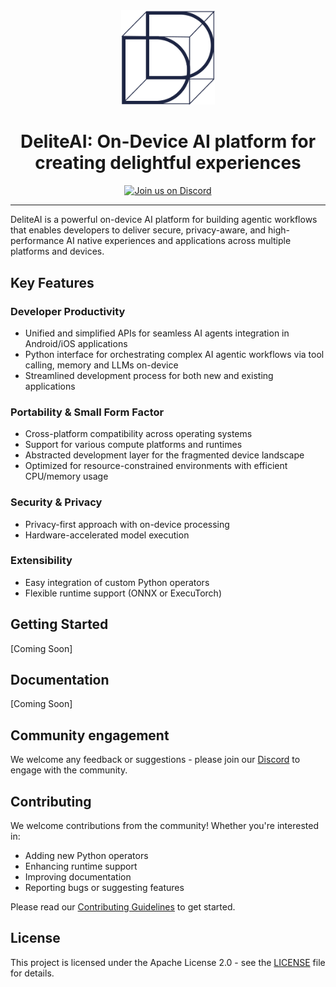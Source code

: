 <div align="center">
  <img src="docs/static/images/delite-ai-blue-logo.png" alt="DeliteAI Logo" width="150">
  <h1 align="center">DeliteAI: On-Device AI platform for creating delightful experiences</h1>
</div>

<div align="center">
  <a href="https://discord.gg/y8WkMncstk"><img src="https://img.shields.io/badge/Discord-Join%20Us-purple?logo=discord&logoColor=white&style=for-the-badge"
alt="Join us on Discord"></a>
  <hr>
</div>

DeliteAI is a powerful on-device AI platform for building agentic workflows that enables developers
to deliver secure, privacy-aware, and high-performance AI native experiences and applications
across multiple platforms and devices.

## Key Features

### Developer Productivity
- Unified and simplified APIs for seamless AI agents integration in Android/iOS applications
- Python interface for orchestrating complex AI agentic workflows via tool calling, memory and LLMs on-device
- Streamlined development process for both new and existing applications

### Portability & Small Form Factor
- Cross-platform compatibility across operating systems
- Support for various compute platforms and runtimes
- Abstracted development layer for the fragmented device landscape
- Optimized for resource-constrained environments with efficient CPU/memory usage

### Security & Privacy
- Privacy-first approach with on-device processing
- Hardware-accelerated model execution

### Extensibility
- Easy integration of custom Python operators
- Flexible runtime support (ONNX or ExecuTorch)

## Getting Started

[Coming Soon]

## Documentation

[Coming Soon]

## Community engagement
We welcome any feedback or suggestions - please join our
[Discord](https://discord.gg/y8WkMncstk) to engage with the community.

## Contributing

We welcome contributions from the community! Whether you're interested in:
- Adding new Python operators
- Enhancing runtime support
- Improving documentation
- Reporting bugs or suggesting features

Please read our [Contributing Guidelines](CONTRIBUTING.md) to get started.

## License

This project is licensed under the Apache License 2.0 - see the [LICENSE](LICENSE) file for details.
